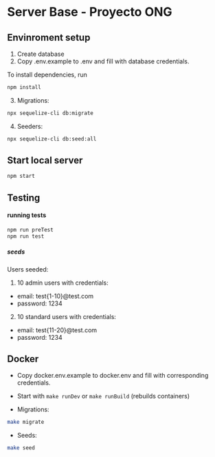 # Server Base - Proyecto ONG

## Envinroment setup

1. Create database
2. Copy .env.example to .env and fill with database credentials.

To install dependencies, run

```bash
npm install
```

3. Migrations:

```bash
npx sequelize-cli db:migrate
```

4. Seeders:

```bash
npx sequelize-cli db:seed:all
```

## Start local server

```bash
npm start
```

## Testing

#### running tests

```bash
npm run preTest
npm run test
```

##### seeds

Users seeded:

1. 10 admin users with credentials:

- email: test{1-10}@test.com
- password: 1234

2. 10 standard users with credentials:

- email: test{11-20}@test.com
- password: 1234

## Docker

- Copy docker.env.example to docker.env and fill with corresponding credentials.

- Start with `make runDev` or `make runBuild` (rebuilds containers)

- Migrations:

```bash
make migrate
```

- Seeds:

```bash
make seed
```
